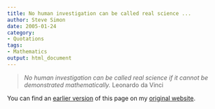 ```yaml
---
title: No human investigation can be called real science ...
author: Steve Simon
date: 2005-01-24
category:
- Quotations
tags:
- Mathematics
output: html_document
---
```

> *No human investigation can be called real science if it cannot be
> demonstrated mathematically.* Leonardo da Vinci

You can find an [earlier version](http://www.pmean.com/05/NoHumanInvestigation.html) of this page on my [original website](http://www.pmean.com/original_site.html).
